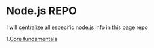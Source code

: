 # Node.js REPO

I will centralize all especific node.js info in this page repo

1.[Core fundamentals](https://github.com/IgorGrieder/TIL/blob/main/node.js/corefundamentals.md)
